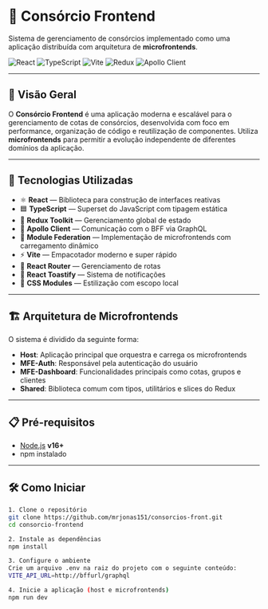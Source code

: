 # 🚗 Consórcio Frontend

Sistema de gerenciamento de consórcios implementado como uma aplicação distribuída com arquitetura de **microfrontends**.

![React](https://img.shields.io/badge/React-18-blue?logo=react)
![TypeScript](https://img.shields.io/badge/TypeScript-4.x-blue?logo=typescript)
![Vite](https://img.shields.io/badge/Vite-Fast%20Builds-purple?logo=vite)
![Redux](https://img.shields.io/badge/Redux%20Toolkit-State%20Management-purple?logo=redux)
![Apollo Client](https://img.shields.io/badge/Apollo%20Client-GraphQL-blueviolet?logo=apollo-graphql)

---

## 🧠 Visão Geral

O **Consórcio Frontend** é uma aplicação moderna e escalável para o gerenciamento de cotas de consórcios, desenvolvida com foco em performance, organização de código e reutilização de componentes. Utiliza **microfrontends** para permitir a evolução independente de diferentes domínios da aplicação.

---

## 🚀 Tecnologias Utilizadas

-   ⚛ **React** — Biblioteca para construção de interfaces reativas
-   🟦 **TypeScript** — Superset do JavaScript com tipagem estática
-   🧰 **Redux Toolkit** — Gerenciamento global de estado
-   🔗 **Apollo Client** — Comunicação com o BFF via GraphQL
-   🧩 **Module Federation** — Implementação de microfrontends com carregamento dinâmico
-   ⚡ **Vite** — Empacotador moderno e super rápido
-   🧭 **React Router** — Gerenciamento de rotas
-   🔔 **React Toastify** — Sistema de notificações
-   🎨 **CSS Modules** — Estilização com escopo local

---

## 🏗 Arquitetura de Microfrontends

O sistema é dividido da seguinte forma:

-   **Host**: Aplicação principal que orquestra e carrega os microfrontends
-   **MFE-Auth**: Responsável pela autenticação do usuário
-   **MFE-Dashboard**: Funcionalidades principais como cotas, grupos e clientes
-   **Shared**: Biblioteca comum com tipos, utilitários e slices do Redux

---

## 📋 Pré-requisitos

-   [Node.js](https://nodejs.org/) **v16+**
-   npm instalado

---

## 🛠 Como Iniciar

```bash
1. Clone o repositório
git clone https://github.com/mrjonas151/consorcios-front.git
cd consorcio-frontend

2. Instale as dependências
npm install

3. Configure o ambiente
Crie um arquivo .env na raiz do projeto com o seguinte conteúdo:
VITE_API_URL=http://bffurl/graphql

4. Inicie a aplicação (host e microfrontends)
npm run dev

```
